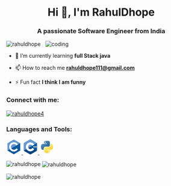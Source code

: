 <h1 align="center">Hi 👋, I'm RahulDhope</h1>
<h3 align="center">A passionate Software Engineer from India</h3>
<img align="right"alt="coding"width="400"src="https://user-images.githubusercontent.com/55389276/140866485-8fb1c876-9a8f-4d6a-98dc-08c4981eaf70.gif">
<p align="left"> <img src="https://komarev.com/ghpvc/?username=rahuldhope&label=Profile%20views&color=0e75b6&style=flat" alt="rahuldhope" /> </p>

- 🌱 I’m currently learning **full Stack java**

- 📫 How to reach me **rahuldhope111@gmail.com**

- ⚡ Fun fact **I think I am funny**

<h3 align="left">Connect with me:</h3>
<p align="left">
<a href="https://twitter.com/rahuldhope4" target="blank"><img align="center" src="https://raw.githubusercontent.com/rahuldkjain/github-profile-readme-generator/master/src/images/icons/Social/twitter.svg" alt="rahuldhope4" height="30" width="40" /></a>
</p>

<h3 align="left">Languages and Tools:</h3>
<p align="left"> <a href="https://www.cprogramming.com/" target="_blank" rel="noreferrer"> <img src="https://raw.githubusercontent.com/devicons/devicon/master/icons/c/c-original.svg" alt="c" width="40" height="40"/> </a> <a href="https://www.w3schools.com/cpp/" target="_blank" rel="noreferrer"> <img src="https://raw.githubusercontent.com/devicons/devicon/master/icons/cplusplus/cplusplus-original.svg" alt="cplusplus" width="40" height="40"/> </a> <a href="https://www.python.org" target="_blank" rel="noreferrer"> <img src="https://raw.githubusercontent.com/devicons/devicon/master/icons/python/python-original.svg" alt="python" width="40" height="40"/> </a> </p>

<p><img align="left" src="https://github-readme-stats.vercel.app/api/top-langs?username=rahuldhope&show_icons=true&locale=en&layout=compact" alt="rahuldhope" /></p>

<p>&nbsp;<img align="center" src="https://github-readme-stats.vercel.app/api?username=rahuldhope&show_icons=true&locale=en" alt="rahuldhope" /></p>

<p><img align="center" src="https://github-readme-streak-stats.herokuapp.com/?user=rahuldhope&" alt="rahuldhope" /></p>

